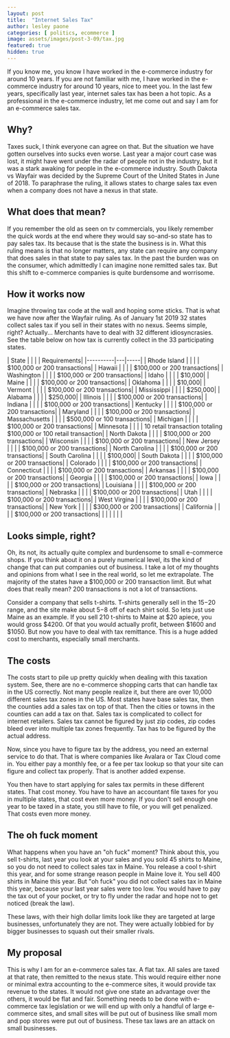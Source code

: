 ```yaml
---
layout: post
title:  "Internet Sales Tax"
author: lesley paone
categories: [ politics, ecommerce ]
image: assets/images/post-3-09/tax.jpg
featured: true
hidden: true
---
```


If you know me, you know I have worked in the e-commerce industry for around 10 years. If you are not familiar with me, I have worked in the e-commerce industry for around 10 years, nice to meet you. In the last few years, specifically last year, internet sales tax has been a hot topic. As a professional in the e-commerce industry, let me come out and say I am for an e-commerce sales tax.


## Why?

Taxes suck, I think everyone can agree on that. But the situation we have gotten ourselves into sucks even worse. Last year a major court case was lost, it might have went under the radar of people not in the industry, but it was a stark awaking for people in the e-commerce industry. South Dakota vs Wayfair was decided by the Supreme Court of the United States in June of 2018. To paraphrase the ruling, it allows states to charge sales tax even when a company does not have a nexus in that state.

## What does that mean? 

If you remember the old as seen on tv commercials, you likely remember the quick words at the end where they would say so-and-so state has to pay sales tax. Its because that is the state the business is in. What this ruling means is that no longer matters, any state can require any company that does sales in that state to pay sales tax. In the past the burden was on the consumer, which admittedly I can imagine none remitted sales tax. But this shift to e-commerce companies is quite burdensome and worrisome. 

## How it works now

Imagine throwing tax code at the wall and hoping some sticks. That is what we have now after the Wayfair ruling. As of January 1st 2019 32 states collect sales tax if you sell in their states with no nexus. Seems simple, right? Actually... Merchants have to deal with 32 different idiosyncrasies.  See the table below on how tax is currently collect in the 33 participating states.

| State | | | | Requirements|
|----------|---|-----|
| Rhode Island |    |   |   | $100,000 or 200 transactions|
| Hawaii |    |   |   | $100,000 or 200 transactions|
| Washington |    |   |   | $100,000 or 200 transactions|
| Idaho |    |   |   | $10,000|
| Maine |    |   |   | $100,000 or 200 transactions|
| Oklahoma |    |   |   | $10,000|
| Vermont |    |   |   | $100,000 or 200 transactions|
| Mississippi |    |   |   | $250,000|
| Alabama |    |   |   | $250,000|
| Illinois |    |   |   | $100,000 or 200 transactions|
| Indiana |    |   |   | $100,000 or 200 transactions|
| Kentucky |    |   |   | $100,000 or 200 transactions|
| Maryland |    |   |   | $100,000 or 200 transactions|
| Massachusetts |    |   |   | $500,000 or 100 transactions|
| Michigan |    |   |   | $100,000 or 200 transactions|
| Minnesota |    |   |   | 10 retail transaction totaling $100,000 or 100 retail transaction|
| North Dakota |    |   |   | $100,000 or 200 transactions|
| Wisconsin |    |   |   | $100,000 or 200 transactions|
| New Jersey |    |   |   | $100,000 or 200 transactions|
| North Carolina |    |   |   | $100,000 or 200 transactions|
| South Carolina |    |   |   | $100,000|
| South Dakota |    |   |   | $100,000 or 200 transactions|
| Colorado |    |   |   | $100,000 or 200 transactions|
| Connecticut |    |   |   | $100,000 or 200 transactions|
| Arkansas |    |   |   | $100,000 or 200 transactions|
| Georgia |    |   |   | $100,000 or 200 transactions|
| Iowa |    |   |   | $100,000 or 200 transactions|
| Louisiana |    |   |   | $100,000 or 200 transactions|
| Nebraska |    |   |   | $100,000 or 200 transactions|
| Utah |    |   |   | $100,000 or 200 transactions|
| West Virgina |    |   |   | $100,000 or 200 transactions|
| New York |    |   |   | $300,000 or 200 transactions|
| California |    |   |   | $100,000 or 200 transactions|
|  |    |   |   | |

## Looks simple, right? 

Oh, its not, its actually quite complex and burdensome to small e-commerce shops. If you think about it on a purely numerical level, its the kind of change that can put companies out of business. I take a lot of my thoughts and opinions from what I see in the real world, so let me extrapolate. The majority of the states have a $100,000 or 200 transaction limit. But what does that really mean? 200 transactions is not a lot of transactions. 

Consider a company that sells t-shirts. T-shirts generally sell in the $15-$20 range, and the site make about $5-$8 off of each shirt sold. So lets just use Maine as an example. If you sell 210 t-shirts to Maine at $20 apiece, you would gross $4200. Of that you would actually profit, between $1600 and $1050. But now you have to deal with tax remittance. This is a huge added cost to merchants, especially small merchants. 


## The costs

The costs start to pile up pretty quickly when dealing with this taxation system. See, there are no e-commerce shopping carts that can handle tax in the US correctly. Not many people realize it, but there are over 10,000 different sales tax zones in the US. Most states have base sales tax, then the counties add a sales tax on top of that. Then the cities or towns in the counties can add a tax on that. Sales tax is complicated to collect for internet retailers. Sales tax cannot be figured by just zip codes, zip codes bleed over into multiple tax zones frequently. Tax has to be figured by the actual address. 

Now, since you have to figure tax by the address, you need an external service to do that. That is where companies like Avalara or Tax Cloud come in. You either pay a monthly fee, or a fee per tax lookup so that your site can figure and collect tax properly. That is another added expense. 

You then have to start applying for sales tax permits in these different states. That cost money. You have to have an accountant file taxes for you in multiple states, that cost even more money. If you don't sell enough one year to be taxed in a state, you still have to file, or you will get penalized. That costs even more money. 

## The oh fuck moment

What happens when you have an "oh fuck" moment? Think about this, you sell t-shirts, last year you look at your sales and you sold 45 shirts to Maine, so you do not need to collect sales tax in Maine. You release a cool t-shirt this year, and for some strange reason people in Maine love it. You sell 400 shirts in Maine this year. But "oh fuck" you did not collect sales tax in Maine this year, because your last year sales were too low. You would have to pay the tax out of your pocket, or try to fly under the radar and hope not to get noticed (break the law). 

These laws, with their high dollar limits look like they are targeted at large businesses, unfortunately they are not. They were actually lobbied for by bigger businesses to squash out their smaller rivals. 

## My proposal

This is why I am for an e-commerce sales tax. A flat tax. All sales are taxed at that rate, then remitted to the nexus state. This would require either none or minimal extra accounting to the e-commerce sites, it would provide tax revenue to the states. It would not give one state an advantage over the others, it would be flat and fair. Something needs to be done with e-commerce tax legislation or we will end up with only a handful of large e-commerce sites, and small sites will be put out of business like small mom and pop stores were put out of business. These tax laws are an attack on small businesses. 